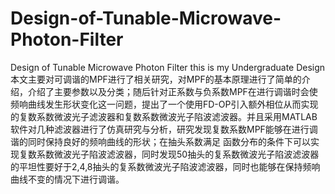 # Design-of-Tunable-Microwave-Photon-Filter
Design of Tunable Microwave Photon Filter this is my Undergraduate Design
本文主要对可调谐的MPF进行了相关研究，对MPF的基本原理进行了简单的介绍，介绍了主要参数以及分类；随后针对正系数与负系数MPF在进行调谐时会使频响曲线发生形状变化这一问题，提出了一个使用FD-OP引入额外相位从而实现的复数系数微波光子滤波器和复数系数微波光子陷波滤波器。并且采用MATLAB软件对几种滤波器进行了仿真研究与分析，研究发现复数系数MPF能够在进行调谐的同时保持良好的频响曲线的形状；在抽头系数满足 函数分布的条件下可以实现复数系数微波光子陷波滤波器，同时发现50抽头的复系数微波光子陷波滤波器的平坦性要好于2,4,8抽头的复系数微波光子陷波滤波器，同时也能够在保持频响曲线不变的情况下进行调谐。
